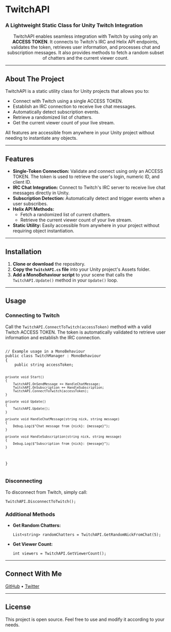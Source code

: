 </head>
<body>

  <h1>TwitchAPI</h1>
  <h3>A Lightweight Static Class for Unity Twitch Integration</h3>
  <p align="center">
    TwitchAPI enables seamless integration with Twitch by using only an <strong>ACCESS TOKEN</strong>.
    It connects to Twitch's IRC and Helix API endpoints, validates the token, retrieves user information,
    and processes chat and subscription messages. It also provides methods to fetch a random subset of chatters
    and the current viewer count.
  </p>

  <hr />

  <h2>About The Project</h2>
  <p>
    TwitchAPI is a static utility class for Unity projects that allows you to:
  </p>
  <ul>
    <li>Connect with Twitch using a single ACCESS TOKEN.</li>
    <li>Establish an IRC connection to receive live chat messages.</li>
    <li>Automatically detect subscription events.</li>
    <li>Retrieve a randomized list of chatters.</li>
    <li>Get the current viewer count of your live stream.</li>
  </ul>
  <p>
    All features are accessible from anywhere in your Unity project without needing to instantiate any objects.
  </p>

  <hr />

  <h2>Features</h2>
  <ul>
    <li><strong>Single-Token Connection:</strong> Validate and connect using only an ACCESS TOKEN. The token is used to retrieve the user's login, numeric ID, and client ID.</li>
    <li><strong>IRC Chat Integration:</strong> Connect to Twitch's IRC server to receive live chat messages directly in Unity.</li>
    <li><strong>Subscription Detection:</strong> Automatically detect and trigger events when a user subscribes.</li>
    <li><strong>Helix API Methods:</strong>
      <ul>
        <li>Fetch a randomized list of current chatters.</li>
        <li>Retrieve the current viewer count of your live stream.</li>
      </ul>
    </li>
    <li><strong>Static Utility:</strong> Easily accessible from anywhere in your project without requiring object instantiation.</li>
  </ul>

  <hr />

  <h2>Installation</h2>
  <ol>
    <li><strong>Clone or download</strong> the repository.</li>
    <li><strong>Copy the <code>TwitchAPI.cs</code> file</strong> into your Unity project's Assets folder.</li>
    <li><strong>Add a MonoBehaviour script</strong> to your scene that calls the <code>TwitchAPI.Update()</code> method in your <code>Update()</code> loop.</li>
  </ol>

  <hr />

  <h2>Usage</h2>

  <h3>Connecting to Twitch</h3>
  <p>
    Call the <code>TwitchAPI.ConnectToTwitch(accessToken)</code> method with a valid Twitch ACCESS TOKEN.
    The token is automatically validated to retrieve user information and establish the IRC connection.
  </p>
  <pre><code>
// Example usage in a MonoBehaviour
public class TwitchManager : MonoBehaviour
{
    public string accessToken;

    private void Start()
    {
        TwitchAPI.OnSendMessage += HandleChatMessage;
        TwitchAPI.OnSubscription += HandleSubscription;
        TwitchAPI.ConnectToTwitch(accessToken);
    }

    private void Update()
    {
        TwitchAPI.Update();
    }

    private void HandleChatMessage(string nick, string message)
    {
        Debug.Log($"Chat message from {nick}: {message}");
    }

    private void HandleSubscription(string nick, string message)
    {
        Debug.Log($"Subscription from {nick}: {message}");
    }
}
  </code></pre>

  <h3>Disconnecting</h3>
  <p>
    To disconnect from Twitch, simply call:
  </p>
  <pre><code>TwitchAPI.DisconnectToTwitch();</code></pre>

  <h3>Additional Methods</h3>
  <ul>
    <li><strong>Get Random Chatters:</strong>
      <pre><code>List&lt;string&gt; randomChatters = TwitchAPI.GetRandomNickFromChat(5);</code></pre>
    </li>
    <li><strong>Get Viewer Count:</strong>
      <pre><code>int viewers = TwitchAPI.GetViewerCount();</code></pre>
    </li>
  </ul>

  <hr />

  <h2>Connect With Me</h2>
  <p align="left">
    <a href="https://github.com/yourusername" target="_blank">GitHub</a> •
    <a href="https://twitter.com/yourtwitter" target="_blank">Twitter</a>
  </p>

  <hr />

  <h2>License</h2>
  <p>
    This project is open source. Feel free to use and modify it according to your needs.
  </p>

</body>
</html>
